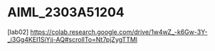 # AIML_2303A51204
[lab02] https://colab.research.google.com/drive/1w4wZ_-k6Gw-3Y-_i3Gg4KEI1SiYjj-AQ#scrollTo=Nt7pjZygTTMl
